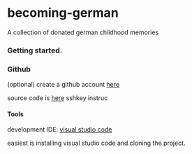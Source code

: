 # becoming-german
A collection of donated german childhood memories


### Getting started.

### Github
(optional) create a github account [here](https://github.com) 

source code is [here](https://github.com/SoylentTheGreen/becoming-german)
sshkey instruc


#### Tools
development IDE: [visual studio code](https://code.visualstudio.com/)

easiest is installing visual studio code and cloning the project.




 


